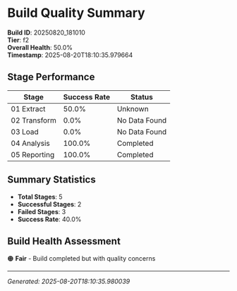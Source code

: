 # Build Quality Summary

**Build ID**: 20250820_181010  
**Tier**: f2  
**Overall Health**: 50.0%  
**Timestamp**: 2025-08-20T18:10:35.979664

## Stage Performance

| Stage | Success Rate | Status |
|-------|-------------|--------|
| 01 Extract | 50.0% | Unknown |
| 02 Transform | 0.0% | No Data Found |
| 03 Load | 0.0% | No Data Found |
| 04 Analysis | 100.0% | Completed |
| 05 Reporting | 100.0% | Completed |


## Summary Statistics

- **Total Stages**: 5
- **Successful Stages**: 2
- **Failed Stages**: 3
- **Success Rate**: 40.0%

## Build Health Assessment

🟠 **Fair** - Build completed but with quality concerns

---
*Generated: 2025-08-20T18:10:35.980039*
